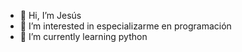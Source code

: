 - 👋 Hi, I’m Jesús
- 👀 I’m interested in  especializarme en programación
- 🌱 I’m currently learning  python

<!---
JesusPerezPaco/JesusPerezPaco is a ✨ special ✨ repository because its `README.md` (this file) appears on your GitHub profile.
You can click the Preview link to take a look at your changes.
--->
